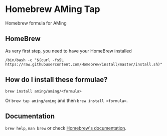 # Homebrew AMing Tap

Homebrew formula for AMing

## HomeBrew
As very first step, you need to have your HomeBrew installed

`/bin/bash -c "$(curl -fsSL https://raw.githubusercontent.com/Homebrew/install/master/install.sh)"`

## How do I install these formulae?

`brew install aming/aming/<formula>`

Or `brew tap aming/aming` and then `brew install <formula>`.

## Documentation

`brew help`, `man brew` or check [Homebrew's documentation](https://docs.brew.sh).
